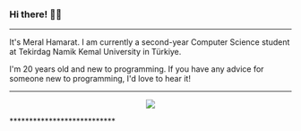 ### Hi there! 👋😊
***************************
It's Meral Hamarat. I am currently a second-year Computer Science student at Tekirdag Namik Kemal University in Türkiye.

I'm 20 years old and new to programming. If you have any advice for someone new to programming, I'd love to hear it!
***************************
<p align="center">
    <img id="preview" src="https://komarev.com/ghpvc/?username=meralhamarat&color=green">
</p>
***************************

